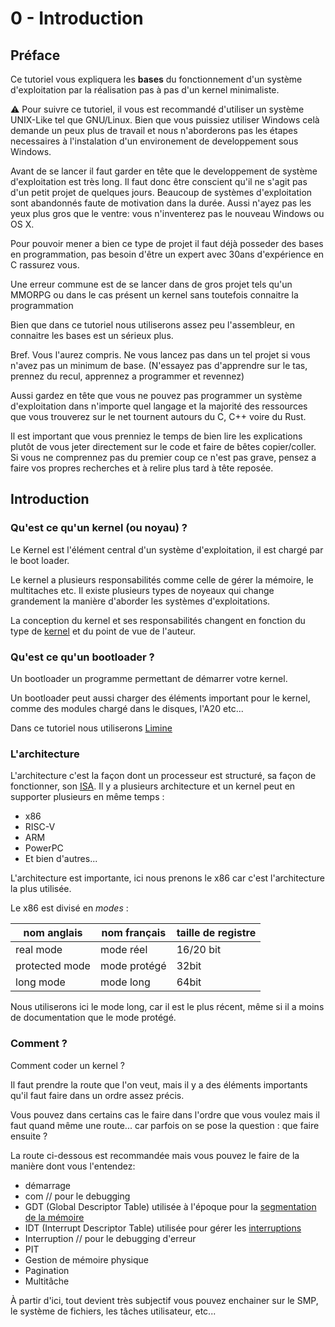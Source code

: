 # 0 - Introduction

## Préface

Ce tutoriel vous expliquera les __bases__ du fonctionnement d'un système d'exploitation par la réalisation pas à pas d'un kernel minimaliste.

⚠️ Pour suivre ce tutoriel, il vous est recommandé d'utiliser un système UNIX-Like tel que GNU/Linux. Bien que vous puissiez utiliser Windows celà demande un peux plus de travail et nous n'aborderons pas les étapes necessaires à l'instalation d'un environement de developpement sous Windows.

Avant de se lancer il faut garder en tête que le developpement de système d'exploitation est très long. Il faut donc être conscient qu'il ne s'agit pas d'un petit projet de quelques jours. Beaucoup de systèmes d'exploitation sont abandonnés faute de motivation dans la durée. Aussi n'ayez pas les yeux plus gros que le ventre: vous n'inventerez pas le nouveau Windows ou OS X.

Pour pouvoir mener a bien ce type de projet il faut déjà posseder des bases en programmation, pas besoin d'être un expert avec 30ans d'expérience en C rassurez vous.

Une erreur commune est de se lancer dans de gros projet tels qu'un MMORPG ou dans le cas présent un kernel sans toutefois connaitre la programmation

Bien que dans ce tutoriel nous utiliserons assez peu l'assembleur, en connaitre les bases est un sérieux plus.

Bref. Vous l'aurez compris. Ne vous lancez pas dans un tel projet si vous n'avez pas un minimum de base. (N'essayez pas d'apprendre sur le tas, prennez du recul, apprennez a programmer et revennez)

Aussi gardez en tête que vous ne pouvez pas programmer un système d'exploitation dans n'importe quel langage et la majorité des ressources que vous trouverez sur le net tournent autours du C, C++ voire du Rust.

Il est important que vous prenniez le temps de bien lire les explications plutôt de vous jeter directement sur le code et faire de bêtes copier/coller. Si vous ne comprennez pas du premier coup ce n'est pas grave, pensez a faire vos propres recherches et à relire plus tard à tête reposée.

## Introduction

### Qu'est ce qu'un kernel (ou noyau) ?

Le Kernel est l'élément central d'un système d'exploitation, il est chargé par le boot loader.

Le kernel a plusieurs responsabilités comme celle de gérer la mémoire, le multitaches etc. Il existe plusieurs types de noyeaux qui change grandement la manière d'aborder les systèmes d'exploitations.

La conception du kernel et ses responsabilités changent en fonction du type de [kernel](types-de-kernel.md) et du point de vue de l'auteur.

### Qu'est ce qu'un bootloader ?

Un bootloader un programme permettant de démarrer votre kernel.

Un bootloader peut aussi charger des éléments important pour le kernel, comme des modules chargé dans le disques, l'A20 etc...

Dans ce tutoriel nous utiliserons [Limine](https://github.com/limine-bootloader/limine)

### L'architecture

L'architecture c'est la façon dont un processeur est structuré, sa façon de fonctionner, son [ISA](https://en.wikipedia.org/wiki/Instruction_set_architecture).
Il y a plusieurs architecture et un kernel peut en supporter plusieurs en même temps :

- x86
- RISC-V
- ARM
- PowerPC
- Et bien d'autres...

L'architecture est importante, ici nous prenons le x86 car c'est l'architecture la plus utilisée.

Le x86 est divisé en *modes* :

| nom anglais    | nom français | taille de registre |
| -------------- | ------------ | ------------------ |
| real mode      | mode réel    | 16/20 bit          |
| protected mode | mode protégé | 32bit              |
| long mode      | mode long    | 64bit              |

Nous utiliserons ici le mode long, car il est le plus récent, même si il a moins de documentation que le mode protégé.

### Comment ?

Comment coder un kernel ?

Il faut prendre la route que l'on veut, mais il y a des éléments importants qu'il faut faire dans un ordre assez précis.

Vous pouvez dans certains cas le faire dans l'ordre que vous voulez mais il faut quand même une route... car parfois on se pose la question : que faire ensuite ?

La route ci-dessous est recommandée mais vous pouvez le faire de la manière dont vous l'entendez:

- démarrage
- com // pour le debugging
- GDT (Global Descriptor Table) utilisée à l'époque pour la [segmentation de la mémoire](https://fr.wikipedia.org/wiki/Segmentation_(informatique))
- IDT (Interrupt Descriptor Table) utilisée pour gérer les [interruptions](https://fr.wikipedia.org/wiki/Interruption_(informatique))
- Interruption  // pour le debugging d'erreur
- PIT
- Gestion de mémoire physique
- Pagination
- Multitâche

À partir d'ici, tout devient très subjectif vous pouvez enchainer sur le SMP, le système de fichiers, les tâches utilisateur, etc...
